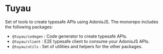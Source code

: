 # Tuyau

Set of tools to create typesafe APIs using AdonisJS. The monorepo includes the following packages:

- `@tuyau/codegen` : Code generator to create typesafe APIs.
- `@tuyau/client` : E2E typesafe client to consume your AdonisJS APIs.
- `@tuyau/utils` : Set of utilities and helpers for the other packages.


